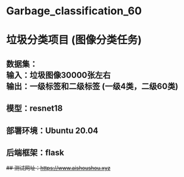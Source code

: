 # Garbage_classification_60
# 垃圾分类项目 (图像分类任务)
## 数据集： <br> 输入：垃圾图像30000张左右 <br> 输出：一级标签和二级标签 (一级4类，二级60类) 
## 模型：resnet18 
## 部署环境：Ubuntu 20.04 
## 后端框架：flask 
~~## 测试网址：https://www.aishoushou.xyz~~
